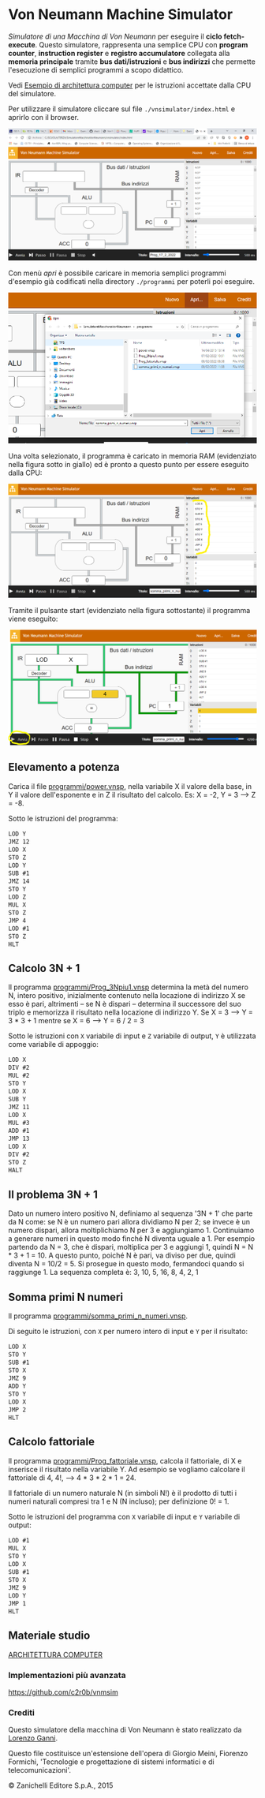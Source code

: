 # Von Neumann Machine Simulator

_Simulatore di una Macchina di Von Neumann_ per eseguire il __ciclo fetch-execute__. Questo simulatore, rappresenta una semplice CPU con __program counter__, __instruction register__ e __registro accumulatore__ collegata alla __memoria principale__ tramite __bus dati/istruzioni__ e __bus indirizzi__ che permette l'esecuzione di semplici programmi a scopo didattico.

Vedi [Esempio di architettura computer](https://checksound.gitbook.io/tecnologie3/architettura-computer/esempio-architettura) per le istruzioni accettate dalla CPU del simulatore.

Per utilizzare il simulatore cliccare sul file `./vnsimulator/index.html` e aprirlo con il browser.

![](./Simulatore_VN.PNG)


Con menù _apri_ è possibile caricare in memoria semplici programmi d'esempio già codificati nella directory `./programmi` per poterli poi eseguire.

![](./selezione_programma.PNG)

Una volta selezionato, il programma è caricato in memoria RAM (evidenziato nella figura sotto in giallo) ed è pronto a questo punto per essere eseguito dalla CPU:

![](./caricamento_programma.PNG)

Tramite il pulsante start (evidenziato nella figura sottostante) il programma viene eseguito:

![](./programma_in_esecuzione.PNG)


## Elevamento a potenza

Carica il file [programmi/power.vnsp](./programmi/power.vnsp), nella variabile X il valore della base, in Y il valore dell'esponente e in Z il risultato del calcolo. Es: X = -2, Y = 3 --> Z = -8.

Sotto le istruzioni del programma:

```
LOD Y
JMZ 12
LOD X
STO Z
LOD Y
SUB #1
JMZ 14
STO Y
LOD Z
MUL X
STO Z
JMP 4
LOD #1
STO Z
HLT
```

## Calcolo 3N + 1

Il programma [programmi/Prog_3Npiu1.vnsp](./programmi/Prog_3Npiu1.vnsp) determina la metà del numero N, intero positivo,  inizialmente contenuto nella locazione di indirizzo X se esso è pari, altrimenti – se N è dispari – determina il successore del suo triplo e memorizza il risultato nella locazione di indirizzo Y. Se X = 3 --> Y = 3 * 3 + 1 mentre se X = 6 --> Y = 6 / 2 = 3

Sotto le istruzioni con `X` variabile di input e `Z` variabile di output, `Y` è utilizzata come variabile di appoggio:

```
LOD X
DIV #2
MUL #2
STO Y
LOD X
SUB Y
JMZ 11
LOD X
MUL #3
ADD #1
JMP 13
LOD X
DIV #2
STO Z
HALT
```

## Il problema 3N + 1

Dato un numero intero positivo N, definiamo al sequenza '3N + 1' che parte da N come: se N è un numero pari allora dividiamo N per 2; se invece è un numero dispari, allora moltiplichiamo N per 3 e aggiungiamo 1. Continuiamo a generare numeri in questo modo finché N diventa uguale a 1. Per esempio partendo da N = 3, che è dispari, moltiplica per 3 e aggiungi 1, quindi N = N * 3 + 1 = 10. A questo punto, poiché N è pari, va diviso per due, quindi diventa N = 10/2 = 5. Si prosegue in questo modo, fermandoci quando si raggiunge 1. La sequenza completa è: 3, 10, 5, 16, 8, 4, 2, 1

## Somma primi N numeri

Il programma [programmi/somma_primi_n_numeri.vnsp](./programmi/somma_primi_n_numeri.vnsp).

Di seguito le istruzioni, con `X` per numero intero di input e `Y` per il risultato:

```
LOD X 
STO Y 
SUB #1 
STO X 
JMZ 9 
ADD Y 
STO Y 
LOD X 
JMP 2 
HLT
```

## Calcolo fattoriale

Il programma [programmi/Prog_fattoriale.vnsp](./programmi/Prog_fattoriale.vnsp), calcola il fattoriale, di X e inserisce il risultato nella variabile Y. Ad esempio se vogliamo calcolare il fattoriale di 4, 4!, --> 4 * 3 * 2 * 1 = 24.

Il fattoriale di un numero naturale N (in simboli N!) è il prodotto di tutti i numeri naturali compresi tra 1 e N (N incluso); per definizione 0! = 1.

Sotto le istruzioni del programma con `X` variabile di input e `Y` variabile di output:

```
LOD #1
MUL X
STO Y
LOD X
SUB #1
STO X
JMZ 9
LOD Y
JMP 1
HLT
```

## Materiale studio

[ARCHITETTURA COMPUTER](./ARCHITETTURA_COMPUTER.pdf)

### Implementazioni più avanzata

https://github.com/c2r0b/vnmsim

### Crediti

Questo simulatore della macchina di Von Neumann è stato realizzato da [Lorenzo Ganni](https://www.linkedin.com/in/lorenzo-ganni-4b4830209/).

Questo file costituisce un'estensione dell'opera di Giorgio Meini, Fiorenzo Formichi, 'Tecnologie e progettazione di sistemi informatici e di telecomunicazioni'.

© Zanichelli Editore S.p.A., 2015


